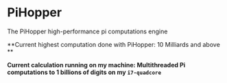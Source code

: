 # PiHopper
The PiHopper high-performance pi computations engine

**Current highest computation done with PiHopper: 10 Milliards and above
**


**Current calculation running on my machine:
 Multithreaded Pi computations to 1 billions of digits on my `i7-quadcore`**
